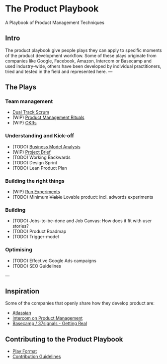 # The Product Playbook
A Playbook of Product Management Techniques

## Intro
The product playbook give people plays they can apply to specific moments of the product development workflow. Some of these plays originate from companies like Google, Facebook, Amazon, Intercom or Basecamp and used industry-wide, others have been developed by individual practitioners, tried and tested in the field and represented here.
—

## The Plays
### Team management
* [Dual Track Scrum](https://github.com/mrkrumhausen/product-playbook/blob/master/plays/dual-track-scrum.md)
* (WIP) [Product Management Rituals](https://github.com/mrkrumhausen/product-playbook/blob/master/plays/product-management-rituals.md)
* (WIP) [OKRs](https://github.com/mrkrumhausen/product-playbook/blob/master/plays/okrs.md)

### Understanding and Kick-off
* (TODO) [Business Model Analysis](https://github.com/mrkrumhausen/product-playbook/blob/master/plays/business-model-analysis.md)
* (WIP) [Project Brief](https://github.com/mrkrumhausen/product-playbook/blob/master/plays/project-brief.md)
* (TODO) Working Backwards
* (TODO) Design Sprint
* (TODO) Lean Product Plan

### Building the right things
* (WIP) [Run Experiments](https://github.com/mrkrumhausen/product-playbook/blob/master/plays/run-experiments.md)
* (TODO) Minimum ~~Viable~~ Lovable product: incl. adwords experiments

### Building
* (TODO) Jobs-to-be-done and Job Canvas: How does it fit with user stories?
* (TODO) Product Roadmap
* (TODO) Trigger-model

### Optimising
* (TODO) Effective Google Ads campaigns
* (TODO) SEO Guidelines


—
## Inspiration
Some of the companies that openly share how they develop product are:
* [Atlassian](https://www.atlassian.com/team-playbook/plays)
* [Intercom on Product Management](https://www.intercom.com/books/product-management)
* [Basecamp / 37signals - Getting Real](https://basecamp.com/about/books/Getting%20Real.pdf)


## Contributing to the Product Playbook
* [Play Format](/template.md)
* [Contribution Guidelines](/CONTRIBUTING.md)
